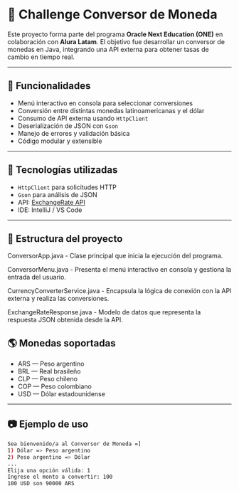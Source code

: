 # 💱 Challenge Conversor de Moneda

Este proyecto forma parte del programa **Oracle Next Education (ONE)** en colaboración con **Alura Latam**. El objetivo fue desarrollar un conversor de monedas en Java, integrando una API externa para obtener tasas de cambio en tiempo real.

---

## 🚀 Funcionalidades

- Menú interactivo en consola para seleccionar conversiones
- Conversión entre distintas monedas latinoamericanas y el dólar
- Consumo de API externa usando `HttpClient`
- Deserialización de JSON con `Gson`
- Manejo de errores y validación básica
- Código modular y extensible

---

## 🧠 Tecnologías utilizadas

- `HttpClient` para solicitudes HTTP
- `Gson` para análisis de JSON
- API: [ExchangeRate API](https://www.exchangerate-api.com/)
- IDE: IntelliJ / VS Code

---

## 🧩 Estructura del proyecto

ConversorApp.java
    - Clase principal que inicia la ejecución del programa.

ConversorMenu.java
    - Presenta el menú interactivo en consola y gestiona la entrada del usuario.

CurrencyConverterService.java
    - Encapsula la lógica de conexión con la API externa y realiza las conversiones.

ExchangeRateResponse.java
    - Modelo de datos que representa la respuesta JSON obtenida desde la API.

## 🌎 Monedas soportadas

- ARS — Peso argentino  
- BRL — Real brasileño  
- CLP — Peso chileno  
- COP — Peso colombiano  
- USD — Dólar estadounidense  

---

## 📷 Ejemplo de uso

```bash
Sea bienvenido/a al Conversor de Moneda =]
1) Dólar => Peso argentino
2) Peso argentino => Dólar
...
Elija una opción válida: 1
Ingrese el monto a convertir: 100
100 USD son 90000 ARS